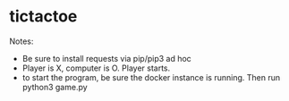 # tictactoe

Notes:
- Be sure to install requests via pip/pip3 ad hoc
- Player is X, computer is O. Player starts.
- to start the program, be sure the docker instance is running. Then run python3 game.py